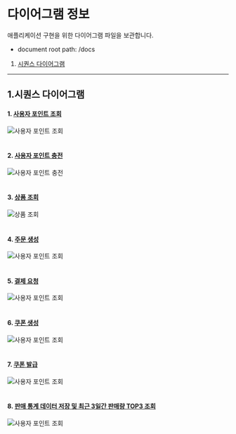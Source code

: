 # 다이어그램 정보

애플리케이션 구현을 위한 다이어그램 파일을 보관합니다.

- document root path: /docs

1. [시퀀스 다이어그램](#1시퀀스-다이어그램)

---


## 1.시퀀스 다이어그램

#### 1. [사용자 포인트 조회](/docs/sequence/seq_01_select_point.png)
![사용자 포인트 조회](/docs/sequence/seq_01_select_point.png)
<br><br>

#### 2. [사용자 포인트 충전](/docs/sequence/seq_02_charge_point.png)
![사용자 포인트 충전](/docs/sequence/seq_02_charge_point.png)
<br><br>

#### 3. [상품 조회](/docs/sequence/seq_03_select_item.png)
![상품 조회](/docs/sequence/seq_03_select_item.png)
<br><br>

#### 4. [주문 생성](/docs/sequence/seq_04_create_order.png)
![사용자 포인트 조회](/docs/sequence/seq_04_create_order.png)
<br><br>

#### 5. [결제 요청](/docs/sequence/seq_05_request_payment.png)
![사용자 포인트 조회](/docs/sequence/seq_05_request_payment.png)
<br><br>

#### 6. [쿠폰 생성](/docs/sequence/seq_06_create_coupon.png)
![사용자 포인트 조회](/docs/sequence/seq_06_create_coupon.png)
<br><br>

#### 7. [쿠폰 발급](/docs/sequence/seq_07_issue_coupon.png)
![사용자 포인트 조회](/docs/sequence/seq_07_issue_coupon.png)
<br><br>


#### 8. [판매 통계 데이터 저장 및 최근 3일간 판매량 TOP3 조회](/docs/sequence/seq_08_top3.png)
![사용자 포인트 조회](/docs/sequence/seq_08_top3.png)

